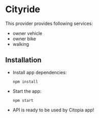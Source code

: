 # Cityride

This provider provides following services:

* owner vehicle
* owner bike
* walking

## Installation

* Install app dependencies:

    `npm install`

* Start the app:

    `npm start`
    
* API is ready to be used by Citopia app!